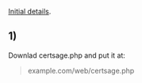 [Initial details](https://github.com/GriffinSoftware/CertSage).

## 1)

Downlad certsage.php and put it at:

> example.com/web/certsage.php

